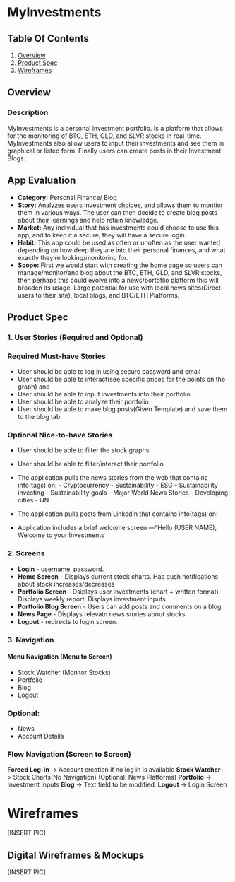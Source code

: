 # MyInvestments
## Table Of Contents
1. [Overview](#Overview)
2. [Product Spec](#Product-Spec)
3. [Wireframes](#Wireframes)


## Overview
### Description 
MyInvestments is a personal investment portfolio. Is a platform that allows for the monitoring of BTC, ETH, GLD, and SLVR stocks in real-time. MyInvestments also allow users to input their investments and see them in graphical or listed form. Finally users can create posts in their Investment Blogs.

## App Evaluation
- **Category:** Personal Finance/ Blog
- **Story:** Analyzes users investment choices, and allows them to montior them in various ways. The user can then decide to create blog posts about their learnings and help retain knowledge.
- **Market:** Any individual that has investments could choose to use this app, and to keep it a secure, they will have a secure login.
- **Habit:** This app could be used as often or unoften as the user wanted depending on how deep they are into their personal finances, and what exactly they’re looking/monitoring for.
- **Scope:** First we would start with creating the home page so users can manage/monitor/and blog about the BTC, ETH, GLD, and SLVR stocks, then perhaps this could evolve into a news/portoflio platform this will broaden its usage. Large potential for use with local news sites(Direct users to their site), local blogs, and BTC/ETH Platforms.

## Product Spec

### 1. User Stories (Required and Optional)

### Required Must-have Stories
- User should be able to log in using secure password and email
- User should be able to interact(see specific prices for the points on the graph) and 
- User should be able to input investments into their portfolio
- User should be able to analyze their portfolio
- User should be able to make blog posts(Given Template) and save them to the blog tab

### Optional Nice-to-have Stories
- User should be able to filter the stock graphs
- User should be able to filter/interact their portfolio
- The application pulls the news stories from the web that contains info(tags) on:
        - Cryptocurrency
        - Sustainability
        - ESG
        - Sustainability investing
        - Sustainability goals
        - Major World News Stories
        - Developing cities
        - UN

 - The application pulls posts from LinkedIn that contains info(tags) on:
 - Application includes a brief welcome screen —“Hello (USER NAME), Welcome to your Investments

### 2. Screens
- **Login** - username, password.
- **Home Screen** - Displays current stock charts. Has push notifications about stock increases/decreases
- **Portfolio Screen** - Dsiplays user investments (chart + written format). Displays weekly report. Displays investment inputs.
- **Portfolio Blog Screen** - Users can add posts and comments on a blog.
- **News Page** - Displays relevatn news stories about stocks.
- **Logout** - redirects to login screen.

### 3. Navigation

#### Menu Navigation (Menu to Screen)
- Stock Watcher (Monitor Stocks)
- Portfolio
- Blog
- Logout

### Optional:
- News
- Account Details

### Flow Navigation (Screen to Screen)
**Forced Log-in** -> Account creation if no log in is available
**Stock Watcher** --> Stock Charts(No Navigation) (Optional: News Platforms)
**Portfolio** -> Investment Inputs
**Blog** -> Text field to be modified.
**Logout** -> Login Screen

# Wireframes

[INSERT PIC]

## Digital Wireframes & Mockups

[INSERT PIC]
